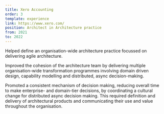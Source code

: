 ```yaml
---
title: Xero Accounting
order: 3
template: experience
link: https://www.xero.com/
position: Architect in Architecture practice
from: 2021
to: 2022
---
```


Helped define an organisation-wide architecture practice focussed on delivering agile architecture.

Improved the cohesion of the architecture team by delivering multiple organisation-wide transformation programmes involving domain driven design, capability modelling and distributed, async decision-making.

Promoted a consistent mechanism of decision making, reducing overall time to make enterprise- and domain-tier decisions, by coordinating a cultural change for distributed async decision making. This required definition and delivery of architectural products and communicating their use and value throughout the organisation.

